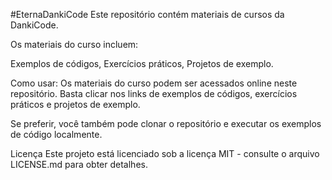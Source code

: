 #EternaDankiCode
Este repositório contém materiais de cursos da DankiCode.

Os materiais do curso incluem:

Exemplos de códigos, Exercícios práticos, Projetos de exemplo.

Como usar: Os materiais do curso podem ser acessados online neste repositório. Basta clicar nos links de exemplos de códigos, exercícios práticos e projetos de exemplo.

Se preferir, você também pode clonar o repositório e executar os exemplos de código localmente.

Licença Este projeto está licenciado sob a licença MIT - consulte o arquivo LICENSE.md para obter detalhes.
